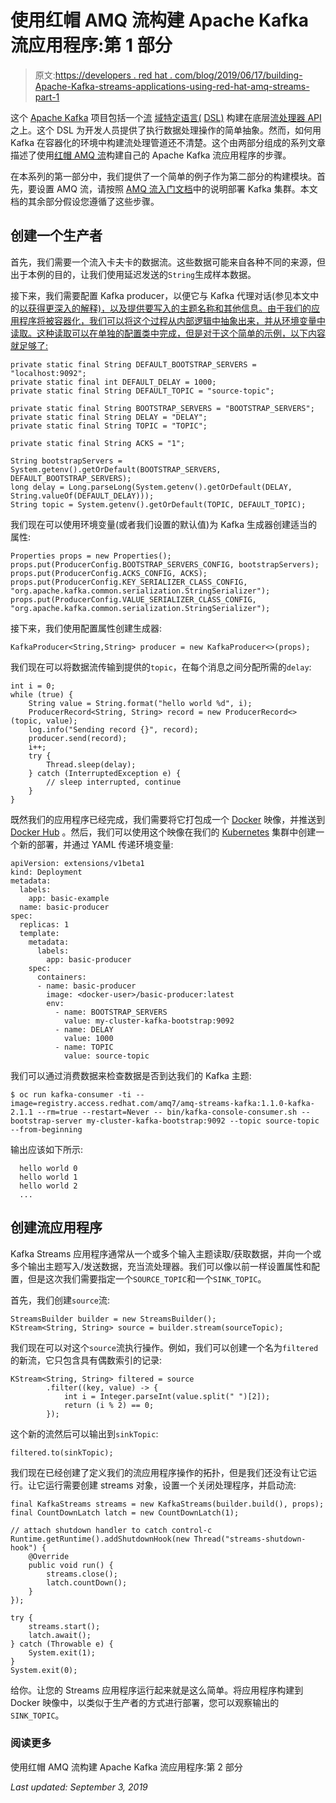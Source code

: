 # 使用红帽 AMQ 流构建 Apache Kafka 流应用程序:第 1 部分

> 原文:[https://developers . red hat . com/blog/2019/06/17/building-Apache-Kafka-streams-applications-using-red-hat-amq-streams-part-1](https://developers.redhat.com/blog/2019/06/17/building-apache-kafka-streams-applications-using-red-hat-amq-streams-part-1)

这个 [Apache Kafka](https://developers.redhat.com/videos/youtube/CZhOJ_ysIiI/) 项目包括一个[流](https://kafka.apache.org/22/documentation/streams/developer-guide/dsl-api.html) [域特定语言(](https://kafka.apache.org/22/documentation/streams/developer-guide/dsl-api.html) [DSL)](https://kafka.apache.org/22/documentation/streams/developer-guide/dsl-api.html) 构建在底层[流处理器 API](https://kafka.apache.org/10/documentation/streams/developer-guide/processor-api.html) 之上。这个 DSL 为开发人员提供了执行数据处理操作的简单抽象。然而，如何用 Kafka 在容器化的环境中构建流处理管道还不清楚。这个由两部分组成的系列文章描述了使用[红帽 AMQ 流](https://developers.redhat.com/products/amq/overview)构建自己的 Apache Kafka 流应用程序的步骤。

在本系列的第一部分中，我们提供了一个简单的例子作为第二部分的构建模块。首先，要设置 AMQ 流，请按照 [AMQ 流入门文档](https://access.redhat.com/documentation/en-us/red_hat_amq/7.3/html/using_amq_streams_on_openshift_container_platform/getting-started-str)中的说明部署 Kafka 集群。本文档的其余部分假设您遵循了这些步骤。

## 创建一个生产者

首先，我们需要一个流入卡夫卡的数据流。这些数据可能来自各种不同的来源，但出于本例的目的，让我们使用延迟发送的`String`生成样本数据。

接下来，我们需要配置 Kafka producer，以便它与 Kafka 代理对话(参见本文中的[以获得更深入的解释)，以及提供要写入的主题名称和其他信息。由于我们的应用程序将被容器化，我们可以将这个过程从内部逻辑中抽象出来，并从环境变量中读取。这种读取可以在单独的配置类中完成，但是对于这个简单的示例，以下内容就足够了:](https://developers.redhat.com/blog/?p=601077)

```
private static final String DEFAULT_BOOTSTRAP_SERVERS = "localhost:9092";
private static final int DEFAULT_DELAY = 1000;
private static final String DEFAULT_TOPIC = "source-topic";

private static final String BOOTSTRAP_SERVERS = "BOOTSTRAP_SERVERS";
private static final String DELAY = "DELAY";
private static final String TOPIC = "TOPIC";

private static final String ACKS = "1";

String bootstrapServers = System.getenv().getOrDefault(BOOTSTRAP_SERVERS, DEFAULT_BOOTSTRAP_SERVERS);
long delay = Long.parseLong(System.getenv().getOrDefault(DELAY, String.valueOf(DEFAULT_DELAY)));
String topic = System.getenv().getOrDefault(TOPIC, DEFAULT_TOPIC);

```

我们现在可以使用环境变量(或者我们设置的默认值)为 Kafka 生成器创建适当的属性:

```
Properties props = new Properties();
props.put(ProducerConfig.BOOTSTRAP_SERVERS_CONFIG, bootstrapServers);
props.put(ProducerConfig.ACKS_CONFIG, ACKS);
props.put(ProducerConfig.KEY_SERIALIZER_CLASS_CONFIG, "org.apache.kafka.common.serialization.StringSerializer");
props.put(ProducerConfig.VALUE_SERIALIZER_CLASS_CONFIG, "org.apache.kafka.common.serialization.StringSerializer");

```

接下来，我们使用配置属性创建生成器:

```
KafkaProducer<String,String> producer = new KafkaProducer<>(props);

```

我们现在可以将数据流传输到提供的`topic`，在每个消息之间分配所需的`delay`:

```
int i = 0;
while (true) {
    String value = String.format("hello world %d", i);
    ProducerRecord<String, String> record = new ProducerRecord<>(topic, value);
    log.info("Sending record {}", record);
    producer.send(record);
    i++;
    try {
        Thread.sleep(delay);
    } catch (InterruptedException e) {
        // sleep interrupted, continue
    }
}

```

既然我们的应用程序已经完成，我们需要将它打包成一个 [Docker](https://developers.redhat.com/jboss-docker/) 映像，并推送到 [Docker Hub](https://hub.docker.com) 。然后，我们可以使用这个映像在我们的 [Kubernetes](https://kubernetes.io) 集群中创建一个新的部署，并通过 YAML 传递环境变量:

```
apiVersion: extensions/v1beta1
kind: Deployment
metadata:
  labels:
    app: basic-example
  name: basic-producer
spec:
  replicas: 1
  template:
    metadata:
      labels:
        app: basic-producer
    spec:
      containers:
      - name: basic-producer
        image: <docker-user>/basic-producer:latest
        env:
          - name: BOOTSTRAP_SERVERS
            value: my-cluster-kafka-bootstrap:9092
          - name: DELAY
            value: 1000
          - name: TOPIC
            value: source-topic

```

我们可以通过消费数据来检查数据是否到达我们的 Kafka 主题:

```
$ oc run kafka-consumer -ti --image=registry.access.redhat.com/amq7/amq-streams-kafka:1.1.0-kafka-2.1.1 --rm=true --restart=Never -- bin/kafka-console-consumer.sh --bootstrap-server my-cluster-kafka-bootstrap:9092 --topic source-topic --from-beginning

```

输出应该如下所示:

```
  hello world 0
  hello world 1
  hello world 2
  ...

```

## 创建流应用程序

Kafka Streams 应用程序通常从一个或多个输入主题读取/获取数据，并向一个或多个输出主题写入/发送数据，充当流处理器。我们可以像以前一样设置属性和配置，但是这次我们需要指定一个`SOURCE_TOPIC`和一个`SINK_TOPIC`。

首先，我们创建`source`流:

```
StreamsBuilder builder = new StreamsBuilder();
KStream<String, String> source = builder.stream(sourceTopic);

```

我们现在可以对这个`source`流执行操作。例如，我们可以创建一个名为`filtered`的新流，它只包含具有偶数索引的记录:

```
KStream<String, String> filtered = source
        .filter((key, value) -> {
            int i = Integer.parseInt(value.split(" ")[2]);
            return (i % 2) == 0;
        });

```

这个新的流然后可以输出到`sinkTopic`:

```
filtered.to(sinkTopic);

```

我们现在已经创建了定义我们的流应用程序操作的拓扑，但是我们还没有让它运行。让它运行需要创建 streams 对象，设置一个关闭处理程序，并启动流:

```
final KafkaStreams streams = new KafkaStreams(builder.build(), props);
final CountDownLatch latch = new CountDownLatch(1);

// attach shutdown handler to catch control-c
Runtime.getRuntime().addShutdownHook(new Thread("streams-shutdown-hook") {
    @Override
    public void run() {
        streams.close();
        latch.countDown();
    }
});

try {
    streams.start();
    latch.await();
} catch (Throwable e) {
    System.exit(1);
}
System.exit(0);

```

给你。让您的 Streams 应用程序运行起来就是这么简单。将应用程序构建到 Docker 映像中，以类似于生产者的方式进行部署，您可以观察输出的`SINK_TOPIC`。

### 阅读更多

使用红帽 AMQ 流构建 Apache Kafka 流应用程序:第 2 部分

*Last updated: September 3, 2019*